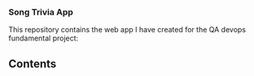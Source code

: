### Song Trivia App

This repository contains the web app I have created for the QA devops fundamental project:

## Contents
